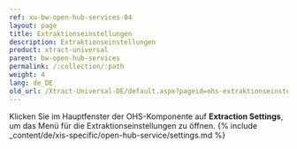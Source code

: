 ```yaml
---
ref: xu-bw-open-hub-services-04
layout: page
title: Extraktionseinstellungen
description: Extraktionseinstellungen
product: xtract-universal
parent: bw-open-hub-services
permalink: /:collection/:path
weight: 4
lang: de_DE
old_url: /Xtract-Universal-DE/default.aspx?pageid=ohs-extraktionseinstellungen
---
```



Klicken Sie im Hauptfenster der OHS-Komponente auf **Extraction Settings**, um das Menü für die Extraktionseinstellungen zu öffnen. 
{% include _content/de/xis-specific/open-hub-service/settings.md %}
